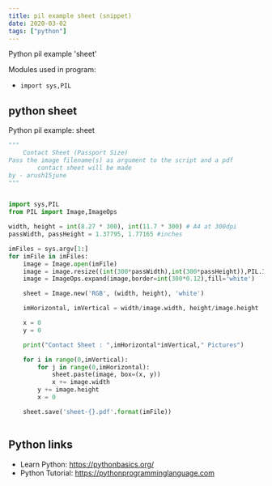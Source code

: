 ```yaml
---
title: pil example sheet (snippet)
date: 2020-03-02
tags: ["python"]
---
```

Python pil example 'sheet'


Modules used in program: 
* `import sys,PIL`

## python sheet

Python pil example: sheet

```python
"""
	Contact Sheet (Passport Size) 
Pass the image filename(s) as argument to the script and a pdf 
        contact sheet will be made 
by - arush15june
"""


import sys,PIL
from PIL import Image,ImageOps

width, height = int(8.27 * 300), int(11.7 * 300) # A4 at 300dpi
passWidth, passHeight = 1.37795, 1.77165 #inches

imFiles = sys.argv[1:]
for imFile in imFiles:
	image = Image.open(imFile)
	image = image.resize((int(300*passWidth),int(300*passHeight)),PIL.Image.ANTIALIAS) # Passport Size Photo 3.5cm x 4.5cm
	image = ImageOps.expand(image,border=int(300*0.12),fill='white')

	sheet = Image.new('RGB', (width, height), 'white')

	imHorizontal, imVertical = width/image.width, height/image.height

	x = 0
	y = 0

	print("Contact Sheet : ",imHorizontal*imVertical," Pictures")

	for i in range(0,imVertical):
		for j in range(0,imHorizontal):
			sheet.paste(image, box=(x, y))
			x += image.width
		y += image.height
		x = 0

	sheet.save('sheet-{}.pdf'.format(imFile))
	 

```

## Python links

- Learn Python: https://pythonbasics.org/
- Python Tutorial: https://pythonprogramminglanguage.com
